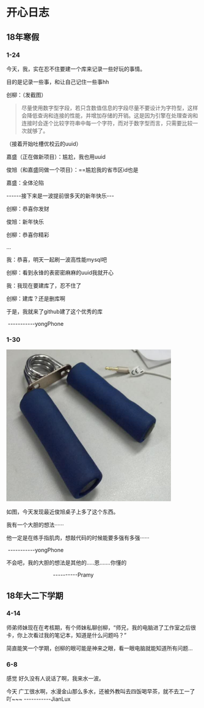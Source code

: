 # 开心日志

## 18年寒假

### 1-24

今天，我，实在忍不住要建一个库来记录一些好玩的事情。

目的是记录一些事，和让自己记住一些事hh

创柳：（发截图）

> 尽量使用数字型字段，若只含数值信息的字段尽量不要设计为字符型，这样会降低查询和连接的性能，并增加存储的开销。这是因为引擎在处理查询和连接时会逐个比较字符串中每一个字符，而对于数字型而言，只需要比较一次就够了。

（接着开始吐槽优校云的uuid）

嘉盛（正在做新项目）：尴尬，我也用uuid

俊旭（和嘉盛同做一个项目）：==尴尬我的省市区id也是

嘉盛：全体沦陷

------接下来是一波提前很多天的新年快乐---

创柳：恭喜你发财

俊旭：新年快乐

创柳：恭喜你精彩

...



我：恭喜，明天一起刷一波高性能mysql吧

创柳：看到永锋的表密密麻麻的uuid我就开心

我：我现在要建库了，忍不住了

创柳：建库？还是删库啊

于是，我就来了github建了这个优秀的库

​																-----------yongPhone



### 1-30

![](pictures/0.jpg)

如图，今天发现最近俊旭桌子上多了这个东西。

我有一个大胆的想法······

他一定是在练手指肌肉，想敲代码的时候能要多强有多强······

​																-----------yongPhone

不会吧，我的大胆的想法是其他的.....恩.......你懂的

                                ----------Pramy
                               
## 18年大二下学期
### 4-14
师弟师妹现在在考核期，有个师妹私聊创柳，“师兄，我的电脑进了工作室之后很卡，你上次看过我的笔记本，知道是什么问题吗？”

简直能笑一个学期，创柳的眼可能是神来之眼，看一眼电脑就能知道所有问题...





### 6-8
感觉 好久没有人说话了啊，我来水一波。

今天 广工很水啊，水漫金山那么多水，还被外教叫去四饭喝早茶，就不去工一了吖~~~
​																-----------JianLux
